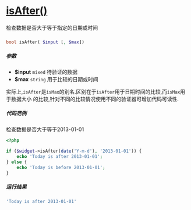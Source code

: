[isAfter()](http://twinh.github.io/widget/api/isAfter)
======================================================

检查数据是否大于等于指定的日期或时间

### 
```php
bool isAfter( $input [, $max])
```

##### 参数
* **$input** `mixed` 待验证的数据
* **$max** `string` 用于比较的日期或时间


实际上,`isAfter`是`isMax`的别名.区别在于`isAfter`用于日期时间的比较,而`isMax`用于数据大小
的比较,针对不同的比较情况使用不同的验证器可增加代码可读性.


##### 代码范例
检查数据是否大于等于2013-01-01
```php
<?php
 
if ($widget->isAfter(date('Y-m-d'), '2013-01-01')) {
    echo 'Today is after 2013-01-01';
} else {
    echo 'Today is before 2013-01-01';
}
```
##### 运行结果
```php
'Today is after 2013-01-01'
```
